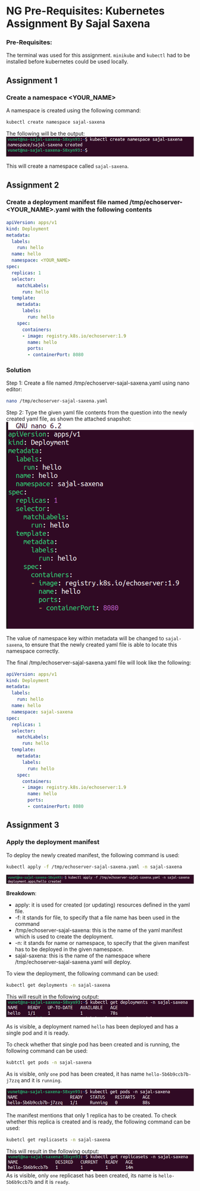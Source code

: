 # NG Pre-Requisites: Kubernetes Assignment By Sajal Saxena

### Pre-Requisites:
The terminal was used for this assignment. `minikube` and `kubectl` had to be installed before kubernetes could be used locally.

## Assignment 1
### Create a namespace <YOUR_NAME>

A namespace is created using the following command:
```bash
kubectl create namespace sajal-saxena
``` 
The following will be the output:
![creating namespace command](image.png)

This will create a namespace called `sajal-saxena`.

## Assignment 2
### Create a deployment manifest file named /tmp/echoserver-<YOUR_NAME>.yaml with the following contents
```yaml
apiVersion: apps/v1
kind: Deployment
metadata:
  labels:
    run: hello
  name: hello
  namespace: <YOUR_NAME>
spec:
  replicas: 1
  selector:
    matchLabels:
      run: hello
  template:
    metadata:
      labels:
        run: hello
    spec:
      containers:
      - image: registry.k8s.io/echoserver:1.9
        name: hello
        ports:
        - containerPort: 8080
```

### Solution

Step 1: Create a file named /tmp/echoserver-sajal-saxena.yaml using nano editor:

```bash
nano /tmp/echoserver-sajal-saxena.yaml
```
Step 2: Type the given yaml file contents from the question into the newly created yaml file, as shown the attached snapshot: 
![nano editor snapshot yaml manifest](image-4.png)

The value of namespace key within metadata will be changed to `sajal-saxena`, to ensure that the newly created yaml file is able to locate this namespace correctly.

The final /tmp/echoserver-sajal-saxena.yaml file will look like the following:
```yaml
apiVersion: apps/v1
kind: Deployment
metadata:
  labels:
    run: hello
  name: hello
  namespace: sajal-saxena
spec:
  replicas: 1
  selector:
    matchLabels:
      run: hello
  template:
    metadata:
      labels:
        run: hello
    spec:
      containers:
      - image: registry.k8s.io/echoserver:1.9
        name: hello
        ports:
        - containerPort: 8080
```

## Assignment 3
### Apply the deployment manifest

To deploy the newly created manifest, the following command is used:
```bash
kubectl apply -f /tmp/echoserver-sajal-saxena.yaml -n sajal-saxena
```
![applying the newly created manifest](image-5.png)

**Breakdown**:
- apply: it is used for created (or updating) resources defined in the yaml file.
- -f: it stands for file, to specify that a file name has been used in the command
- /tmp/echoserver-sajal-saxena: this is the name of the yaml manifest which is used to create the deployment.
- -n: it stands for name or namespace, to specify that the given manifest has to be deployed in the given namespace.
- sajal-saxena: this is the name of the namespace where /tmp/echoserver-sajal-saxena.yaml will deploy.

To view the deployment, the following command can be used:
```bash
kubectl get deployments -n sajal-saxena
```
This will result in the following output:
![checking all deployments](image-7.png)

As is visible, a deployment named `hello` has been deployed and has a single pod and it is ready.

To check whether that single pod has been created and is running, the following command can be used:
```bash
kubtctl get pods -n sajal-saxena
```
As is visible, only `one` pod has been created, it has name `hello-5b6b9ccb7b-j7zzq` and it is `running`.

![checking all pods](image-9.png)

The manifest mentions that only 1 replica has to be created. To check whether this replica is created and is ready, the following command can be used:
```bash
kubetcl get replicasets -n sajal-saxena
```
This will result in the following output:
![chekcing all replicasets](image-8.png)
As is visible, only `one` replicaset has been created, its name is `hello-5b6b9ccb7b` and it is `ready`.

